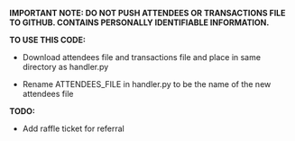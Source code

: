**IMPORTANT NOTE: DO NOT PUSH ATTENDEES OR TRANSACTIONS FILE TO GITHUB. CONTAINS PERSONALLY IDENTIFIABLE INFORMATION.**

**TO USE THIS CODE:**

- Download attendees file and transactions file and place in same directory as handler.py

- Rename ATTENDEES_FILE in handler.py to be the name of the new attendees file


**TODO:**

- Add raffle ticket for referral
